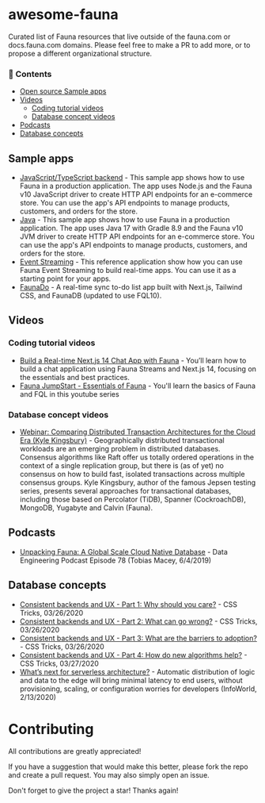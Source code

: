 # awesome-fauna

Curated list of Fauna resources that live outside of the fauna.com or docs.fauna.com domains. Please feel free to make a PR to add more, or to propose a different organizational structure.

### :bookmark_tabs: Contents

- [Open source Sample apps](#open-source-example-apps)
- [Videos](#videos)
	- [Coding tutorial videos](#coding-tutorial-videos)
	- [Database concept videos](#database-concept-videos)
- [Podcasts](#podcasts)
- [Database concepts](#database-concepts)


## Sample apps

* [JavaScript/TypeScript backend](https://github.com/fauna/js-sample-app) - This sample app shows how to use Fauna in a production application.
The app uses Node.js and the Fauna v10 JavaScript driver to create HTTP API endpoints for an e-commerce store. You can use the app's API endpoints to manage products, customers, and orders for the store.
* [Java](https://github.com/fauna/java-sample-app) - This sample app shows how to use Fauna in a production application.
The app uses Java 17 with Gradle 8.9 and the Fauna v10 JVM driver to create HTTP API endpoints for an e-commerce store. You can use the app's API endpoints to manage products, customers, and orders for the store.
* [Event Streaming](https://github.com/fauna-labs/chat-app-streaming) - This reference application show how you can use Fauna Event Streaming to build real-time apps. You can use it as a starting point for your apps.
* [FaunaDo](https://github.com/r-kataria/FaunaDo) - A real-time sync to-do list app built with Next.js, Tailwind CSS, and FaunaDB (updated to use FQL10).

## Videos

### Coding tutorial videos
* [Build a Real-time Next.js 14 Chat App with Fauna](https://egghead.io/courses/build-a-real-time-next-js-14-chat-app-with-fauna-f8679b5b) - You’ll learn how to build a chat application using Fauna Streams and Next.js 14, focusing on the essentials and best practices.
* [Fauna JumpStart - Essentials of Fauna](https://www.youtube.com/watch?v=QpuCo9iWK_c&list=PLmNbC0InqwK111JMUS_kAtNz-ymxKAXWN&ab_channel=FaunaInc.) - You'll learn the basics of Fauna
and FQL in this youtube series

### Database concept videos
* [Webinar: Comparing Distributed Transaction Architectures for the Cloud Era (Kyle Kingsbury)](https://www.youtube.com/watch?v=w_zYYF3-iSo&t=2628s) - Geographically distributed transactional workloads are an emerging problem in distributed databases. Consensus algorithms like Raft offer us totally ordered operations in the context of a single replication group, but there is (as of yet) no consensus on how to build fast, isolated transactions across multiple consensus groups. Kyle Kingsbury, author of the famous Jepsen testing series, presents several approaches for transactional databases, including those based on Percolator (TiDB), Spanner (CockroachDB), MongoDB, Yugabyte and Calvin (Fauna).


## Podcasts
* [Unpacking Fauna: A Global Scale Cloud Native Database](https://www.youtube.com/watch?v=idex_BnG_c0) - Data Engineering Podcast Episode 78 (Tobias Macey, 6/4/2019)

## Database concepts
* [Consistent backends and UX - Part 1: Why should you care?](https://css-tricks.com/consistent-backends-and-ux:-why-should-you-care/) -  CSS Tricks, 03/26/2020
* [Consistent backends and UX - Part 2: What can go wrong?](https://css-tricks.com/consistent-backends-and-ux-what-can-go-wrong/) -  CSS Tricks, 03/26/2020
* [Consistent backends and UX - Part 3: What are the barriers to adoption?](https://css-tricks.com/consistent-backends-and-ux-what-are-the-barriers-to-adoption/) -  CSS Tricks, 03/26/2020
* [Consistent backends and UX - Part 4: How do new algorithms help?](https://css-tricks.com/consistent-backends-and-ux:-how-do-new-algorithms-help/) -  CSS Tricks, 03/27/2020
* [What’s next for serverless architecture?](https://www.infoworld.com/article/3526480/whats-next-for-serverless-architecture.html) - Automatic distribution of logic and data to the edge will bring minimal latency to end users, without provisioning, scaling, or configuration worries for developers (InfoWorld, 2/13/2020)


# Contributing

All contributions are greatly appreciated!

If you have a suggestion that would make this better, please fork the repo and create a pull request. You may also simply open an issue.

Don't forget to give the project a star! Thanks again!